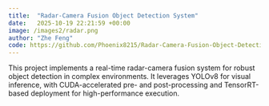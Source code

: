 ```yaml
---
title:  "Radar-Camera Fusion Object Detection System"
date:   2025-10-19 22:21:59 +00:00
image: /images2/radar.png
author: "Zhe Feng"
code: https://github.com/Phoenix8215/Radar-Camera-Fusion-Object-Detection.git
---
```

This project implements a real-time radar-camera fusion system for robust object detection in complex environments. It leverages YOLOv8 for visual inference, with CUDA-accelerated pre- and post-processing and TensorRT-based deployment for high-performance execution.